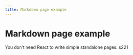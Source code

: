```yaml
---
title: Markdown page example
---
```


# Markdown page example

You don't need React to write simple standalone pages.
s221